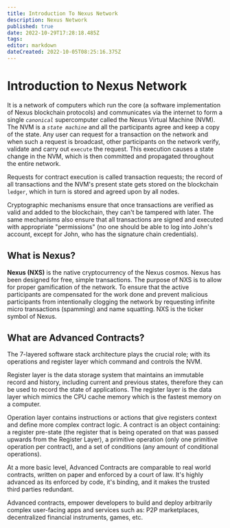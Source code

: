 ```yaml
---
title: Introduction To Nexus Network
description: Nexus Network
published: true
date: 2022-10-29T17:28:18.485Z
tags: 
editor: markdown
dateCreated: 2022-10-05T08:25:16.375Z
---
```


# Introduction to Nexus Network

It is a network of computers which run the core (a software implementation of Nexus blockchain protocols) and communicates via the internet to form a single _`canonical`_ supercomputer called the Nexus Virtual Machine (NVM). The NVM is a _`state machine`_ and all the participants agree and keep a copy of the state. Any user can request for a transaction on the network and when such a  request is broadcast, other participants on the network verify, validate and carry out `execute` the request. This execution causes a state change in the NVM, which is then committed and propagated throughout the entire network.

Requests for contract execution is called transaction requests; the record of all transactions and the NVM's present state gets stored on the blockchain `ledger`, which in turn is stored and agreed upon by all nodes.

Cryptographic mechanisms ensure that once transactions are verified as valid and added to the blockchain, they can't be tampered with later. The same mechanisms also ensure that all transactions are signed and executed with appropriate "permissions" (no one should be able to log into John's account, except for John, who has the signature chain credentials).


## What is Nexus? 

**Nexus (NXS)** is the native cryptocurrency of the Nexus cosmos. Nexus has been designed for free, simple transactions. The purpose of NXS is to allow for proper gamification of the network. To ensure that the active participants are compensated for the work done and prevent malicious participants from intentionally clogging the network by requesting infinite micro transactions (spamming) and name squatting. NXS is the ticker symbol of Nexus.

## What are Advanced Contracts? 

The 7-layered software stack architecture plays the crucial role; with its operations and register layer which command and controls the NVM.&#x20;

Register layer is the data storage system that maintains an immutable record and history, including current and previous states, therefore they can be used to record the state of applications. The register layer is the data layer which mimics the CPU cache memory which is the fastest memory on a computer.&#x20;

Operation layer contains instructions or actions that give registers context and define more complex contract logic. A contract is an object containing: a register pre-state (the register that is being operated on that was passed upwards from the Register Layer), a primitive operation (only one primitive operation per contract), and a set of conditions (any amount of conditional operations).

At a more basic level, Advanced Contracts are comparable to real world contracts, written on paper and enforced by a court of law. It's highly advanced as its enforced by code, it's binding, and it makes the trusted third parties redundant.

Advanced contracts, empower developers to build and deploy arbitrarily complex user-facing apps and services such as: P2P marketplaces, decentralized financial instruments, games, etc.
